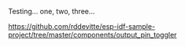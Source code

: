 
Testing... one, two, three...


https://github.com/rddevitte/esp-idf-sample-project/tree/master/components/output_pin_toggler